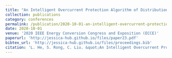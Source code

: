 ```yaml
---
title: "An Intelligent Overcurrent Protection Algorithm of Distribution Systems with Inverter based Distributed Energy Resources"
collection: publications
category: conferences
permalink: /publication/2020-10-01-an-intelligent-overcurrent-protection-algorithm-of-distribution-systems-with-inverter-based-distributed-energy-resources
date: 2020-10-01
venue: '2020 IEEE Energy Conversion Congress and Exposition (ECCE)'
paperurl: 'http://jessica-hub.github.io/files/paper23.pdf'
bibtex_url: 'http://jessica-hub.github.io/files/proceedings.bib'
citation: 'L. He, S. Rong, C. Liu. &quot;An Intelligent Overcurrent Protection Algorithm of Distribution Systems with Inverter based Distributed Energy Resources.&quot; <i>2020 IEEE Energy Conversion Congress and Exposition (ECCE)</i>, pp. 2746–2751, 2020.'
---
```


